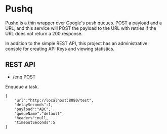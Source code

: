 Pushq 
=====

Pushq is a thin wrapper over Google's push queues.  POST a payload and a URL, and this service will POST the payload to the URL with retries if the URL does not return a 200 response.

In addition to the simple REST API, this project has an administrative console for creating API Keys and viewing statistics.

REST API
--------

- /enq  POST

Enqueue a task.

    {
        "url":"http://localhost:8080/test",
        "delaySeconds":1,
        "payload":"ABC",
        "queueName":"default",
        "headers":null,
        "timeoutSeconds":5
    }

